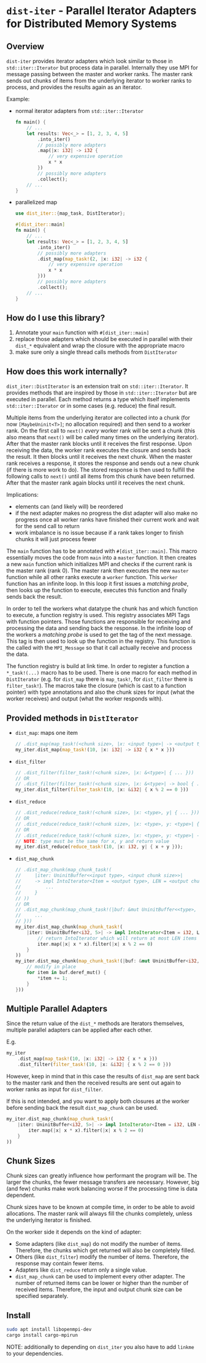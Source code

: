 # `dist-iter` - Parallel Iterator Adapters for Distributed Memory Systems

## Overview
`dist-iter` provides iterator adapters which look similar to those in `std::iter::Iterator` but process data in parallel.
Internally they use MPI for message passing between the master and worker ranks.
The master rank sends out chunks of items from the underlying iterator to worker ranks to process, and provides the results again as an iterator.

Example:
- normal iterator adapters from `std::iter::Iterator`
    ```rs
    fn main() {
        // ...
        let results: Vec<_> = [1, 2, 3, 4, 5]
            .into_iter()
            // possibly more adapters
            .map(|x: i32| -> i32 { 
                // very expensive operation
                x * x 
            })
            // possibly more adapters
            .collect();
        // ...
    }
    ```
- parallelized map
    ```rs
    use dist_iter::{map_task, DistIterator};

    #[dist_iter::main]
    fn main() {
        // ...
        let results: Vec<_> = [1, 2, 3, 4, 5]
            .into_iter()
            // possibly more adapters
            .dist_map(map_task!(2, |x: i32| -> i32 {
                // very expensive operation
                x * x 
            }))
            // possibly more adapters
            .collect();
        // ...
    }
    ```

## How do I use this library?

1. Annotate your `main` function with `#[dist_iter::main]`
2. replace those adapters which should be executed in parallel with their `dist_*` equivalent and wrap the closure with the appropriate macro
3. make sure only a single thread calls methods from `DistIterator`

## How does this work internally?

`dist_iter::DistIterator` is an extension trait on `std::iter::Iterator`.
It provides methods that are inspired by those in `std::iter::Iterator` but are executed in parallel.
Each method returns a type which itself implements `std::iter::Iterator` or in some cases (e.g. reduce) the final result.

Multiple items from the underlying iterator are collected into a chunk (for now `[MaybeUninit<T>]`; no allocation required) and then send to a worker rank.
On the first call to `next()` *every* worker rank will be sent a chunk (this also means that `next()` will be called many times on the underlying iterator).
After that the master rank blocks until it receives the first response.
Upon receiving the data, the worker rank executes the closure and sends back the result.
It then blocks until it receives the next chunk.
When the master rank receives a response, it stores the response and sends out a new chunk (if there is more work to do).
The stored response is then used to fulfill the following calls to `next()` until all items from this chunk have been returned.
After that the master rank again blocks until it receives the next chunk.

Implications:
- elements can (and likely will) be reordered
- if the next adapter makes no progress the dist adapter will also make no progress once all worker ranks have finished their current work and wait for the send call to return
- work imbalance is no issue because if a rank takes longer to finish chunks it will just process fewer

The `main` function has to be annotated with `#[dist_iter::main]`.
This macro essentially moves the code from `main` into a `master` function.
It then creates a new `main` function which initializes MPI and checks if the current rank is the master rank (rank 0).
The master rank then executes the new `master` function while all other ranks execute a `worker` function.
This `worker` function has an infinite loop.
In this loop it first issues a *matching probe*, then looks up the function to execute, executes this function and finally sends back the result.

In order to tell the workers what datatype the chunk has and which function to execute, a function registry is used.
This registry associates MPI Tags with function pointers.
Those functions are responsible for receiving and processing the data and sending back the response. 
In the infinite loop of the workers a *matching probe* is used to get the tag of the next message.
This tag is then used to look up the function in the registry. 
This function is the called with the `MPI_Message` so that it call actually receive and process the data.

The function registry is build at link time.
In order to register a function a `*_task!(...)` macro has to be used.
There is one macro for each method in `DistIterator` (e.g. for `dist_map` there is `map_task!`, for `dist_filter` there is `filter_task!`).
The macros take the closure (which is cast to a function pointer) with type annotations and also the chunk sizes for input (what the worker receives) and output (what the worker responds with).

## Provided methods in `DistIterator`

- `dist_map`: maps one item
    ```rs
    // .dist_map(map_task!(<chunk size>, |x: <input type>| -> <output type> { ... }))
    my_iter.dist_map(map_task!(10, |x: i32| -> i32 { x * x }))
    ```
- `dist_filter`
    ```rs
    // .dist_filter(filter_task!(<chunk size>, |x: &<type>| { ... }))
    // OR
    // .dist_filter(filter_task!(<chunk size>, |x: &<type>| -> bool { ... }))
    my_iter.dist_filter(filter_task!(10, |x: &i32| { x % 2 == 0 }))
    ```
- `dist_reduce`
    ```rs
    // .dist_reduce(reduce_task!(<chunk size>, |x: <type>, y| { ... }));
    // OR
    // .dist_reduce(reduce_task!(<chunk size>, |x: <type>, y: <type>| { ... }));
    // OR
    // .dist_reduce(reduce_task!(<chunk size>, |x: <type>, y: <type>| -> <type> { ... }));
    // NOTE: type must be the same for x, y and return value
    my_iter.dist_reduce(reduce_task!(10, |x: i32, y| { x + y }));
    ```
- `dist_map_chunk`
    ```rs
    // .dist_map_chunk(map_chunk_task!(
    //     |iter: UninitBuffer<<input type>, <input chunk size>>| 
    //     -> impl IntoIterator<Item = <output type>, LEN = <output chunk size>> {
    //         ...
    //     }
    // ))
    // OR
    // .dist_map_chunk(map_chunk_task!(|buf: &mut UninitBuffer<<type>, <chunk size>>| {
    //     ...
    // }))
    my_iter.dist_map_chunk(map_chunk_task!(
        |iter: UninitBuffer<i32, 5>| -> impl IntoIterator<Item = i32, LEN = 10> {
            // return IntoIterator which will return at most LEN items
            iter.map(|x| x * x).filter(|x| x % 2 == 0)
        }
    ))
    my_iter.dist_map_chunk(map_chunk_task!(|buf: &mut UninitBuffer<i32, 10>| {
        // modify in place
        for item in buf.deref_mut() {
            *item += 1;
        }
    }))
    ```

## Multiple Parallel Adapters

Since the return value of the `dist_*` methods are Iterators themselves, multiple parallel adapters can be applied after each other.

E.g.
```rs
my_iter
    .dist_map(map_task!(10, |x: i32| -> i32 { x * x }))
    .dist_filter(filter_task!(10, |x: &i32| { x % 2 == 0 }))
```

However, keep in mind that in this case the results of `dist_map` are sent back to the master rank and then the received results are sent out again to worker ranks as input for `dist_filter`.

If this is not intended, and you want to apply both closures at the worker before sending back the result `dist_map_chunk` can be used.
```rs
my_iter.dist_map_chunk(map_chunk_task!(
    |iter: UninitBuffer<i32, 5>| -> impl IntoIterator<Item = i32, LEN = 5> {
        iter.map(|x| x * x).filter(|x| x % 2 == 0)
    }
))
```

## Chunk Sizes

Chunk sizes can greatly influence how performant the program will be.
The larger the chunks, the fewer message transfers are necessary.
However, big (and few) chunks make work balancing worse if the processing time is data dependent.

Chunk sizes have to be known at compile time, in order to be able to avoid allocations. 
The master rank will always fill the chunks completely, unless the underlying iterator is finished.

On the worker side it depends on the kind of adapter:
- Some adapters (like `dist_map`) do not modify the number of items. 
Therefore, the chunks which get returned will also be completely filled.
- Others (like `dist_filter`) modify the number of items. 
Therefore, the response may contain fewer items.
- Adapters like `dist_reduce` return only a single value.
- `dist_map_chunk` can be used to implement every other adapter.
The number of returned items can be lower or higher than the number of received items.
Therefore, the input and output chunk size can be specified separately.

## Install

```sh
sudo apt install libopenmpi-dev
cargo install cargo-mpirun
```

NOTE: additionally to depending on `dist_iter` you also have to add `linkme` to your dependencies.
